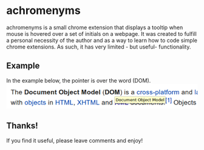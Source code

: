 achromenyms
===========

achromenyms is a small chrome extension that displays a tooltip when mouse is hovered over a set of initials on a webpage.
It was created to fulfill a personal necessity of the author and as a way to learn how to code simple chrome extensions.
As such, it has very limited - but useful- functionality.

Example
-------
In the example below, the pointer is over the word (DOM).
![DOM tooltip in wikipedia](https://raw.githubusercontent.com/Leockard/achromenyms/master/example.png)

Thanks!
-------
If you find it useful, please leave comments and enjoy!

